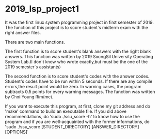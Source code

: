 # 2019_lsp_project1

It was the first linux system programming project in first semester of 2019.
The function of this project is to score student's midterm exam with the right answer files. 

There are two main functions. 

The first function is to score student's blank answers with the right blank answers. This function was written by 2019 SoongSil University Operating System Lab.(I don't know who wrote exactly,but must be the one of the 2019 semester's assistants)

The second function is to score student's codes with the answer codes. Student's codes have to be run within 5 seconds. If there are any compile errors,the result point would be zero. In warning cases, the program subtracts 0.5 points for every warning messages. The function was written by Choi Young Rim(me).

If you want to execute this program, at first, clone my git address and do 'make' command to build an executable file.
If you did above recommendations, do 'sudo ./ssu_score -h' to know how to use the program and if you are well-acquainted with the former informations, do 'sudo ./ssu_score [STUDENT_DIRECTORY] [ANSWER_DIRECTORY] [OPTIONS]'
